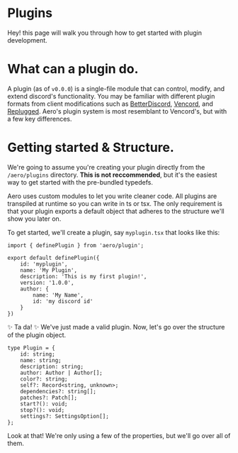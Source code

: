 # Plugins

Hey! this page will walk you through how to get started with plugin development.

# What can a plugin do.

A plugin (as of `v0.0.0`) is a single-file module that can control, modify, and extend discord's functionality. You may be familiar with different plugin formats from client modifications such as [BetterDiscord](https://betterdiscord.app/), [Vencord](https://vencord.dev/), and [Replugged](https://replugged.dev/). Aero's plugin system is most resemblant to Vencord's, but with a few key differences.

# Getting started & Structure.

We're going to assume you're creating your plugin directly from the `/aero/plugins` directory. **This is not reccommended**, but it's the easiest way to get started with the pre-bundled typedefs.

Aero uses custom modules to let you write cleaner code. All plugins are transpiled at runtime so you can write in ts or tsx. The only requirement is that your plugin exports a default object that adheres to the structure we'll show you later on.

To get started, we'll create a plugin, say `myplugin.tsx` that looks like this:

```tsx
import { definePlugin } from 'aero/plugin';

export default definePlugin({
    id: 'myplugin',
    name: 'My Plugin',
    description: 'This is my first plugin!',
    version: '1.0.0',
    author: {
        name: 'My Name',
        id: 'my discord id'
    }
})
```

✨ Ta da! ✨ We've just made a valid plugin. Now, let's go over the structure of the plugin object.

```tsx
type Plugin = {
    id: string;
    name: string;
    description: string;
    author: Author | Author[];
    color?: string;
    self?: Record<string, unknown>;
    dependencies?: string[];
    patches?: Patch[];
    start?(): void;
    stop?(): void;
    settings?: SettingsOption[];
};
```

Look at that! We're only using a few of the properties, but we'll go over all of them.

